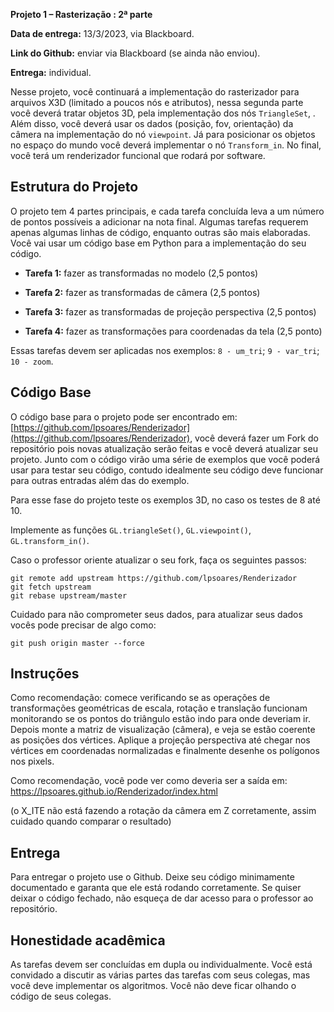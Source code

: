 
**Projeto 1 – Rasterização : 2ª parte**

**Data de entrega:** 13/3/2023, via Blackboard.

**Link do Github:** enviar via Blackboard (se ainda não enviou).

**Entrega:** individual.

Nesse projeto, você continuará a implementação do rasterizador para arquivos X3D (limitado a poucos nós e atributos), nessa segunda parte você deverá tratar objetos 3D, pela implementação dos nós `TriangleSet`, . Além disso, você deverá usar os dados (posição, fov, orientação) da câmera na implementação do nó `viewpoint`. Já para posicionar os objetos no espaço do mundo você deverá implementar o nó `Transform_in`. No final, você terá um renderizador funcional que rodará por software.

## Estrutura do Projeto

O projeto tem 4 partes principais, e cada tarefa concluída leva a um número de pontos possíveis a adicionar na nota final. Algumas tarefas requerem apenas algumas linhas de código, enquanto outras são mais elaboradas. Você vai usar um código base em Python para a implementação do seu código.

* **Tarefa 1:** fazer as transformadas no modelo (2,5 pontos)

* **Tarefa 2:** fazer as transformadas de câmera (2,5 pontos)

* **Tarefa 3:** fazer as transformadas de projeção perspectiva (2,5 pontos)

* **Tarefa 4:** fazer as transformações para coordenadas da tela (2,5 ponto)

Essas tarefas devem ser aplicadas nos exemplos: `8 - um_tri`; `9 - var_tri`; `10 - zoom`.


## Código Base

O código base para o projeto pode ser encontrado em: [https://github.com/lpsoares/Renderizador](https://github.com/lpsoares/Renderizador), você deverá fazer um Fork do repositório pois novas atualização serão feitas e você deverá atualizar seu projeto. Junto com o código virão uma série de exemplos que você poderá usar para testar seu código, contudo idealmente seu código deve funcionar para outras entradas além das do exemplo.

Para esse fase do projeto teste os exemplos 3D, no caso os testes de 8 até 10.

Implemente as funções `GL.triangleSet()`, `GL.viewpoint()`, `GL.transform_in()`.

Caso o professor oriente atualizar o seu fork, faça os seguintes passos:

```
git remote add upstream https://github.com/lpsoares/Renderizador
git fetch upstream
git rebase upstream/master
```

Cuidado para não comprometer seus dados, para atualizar seus dados vocês pode precisar de algo como:

```
git push origin master --force
```

## Instruções

Como recomendação: comece verificando se as operações de transformações geométricas de escala, rotação e translação funcionam monitorando se os pontos do triângulo estão indo para onde deveriam ir. Depois monte a matriz de visualização (câmera), e veja se estão coerente as posições dos vértices. Aplique a projeção perspectiva até chegar nos vértices em coordenadas normalizadas e finalmente desenhe os polígonos nos pixels. 

Como recomendação, você pode ver como deveria ser a saída em: https://lpsoares.github.io/Renderizador/index.html

(o X_ITE não está fazendo a rotação da câmera em Z corretamente, assim cuidado quando comparar o resultado)


## Entrega

Para entregar o projeto use o Github. Deixe seu código minimamente documentado e garanta que ele está rodando corretamente. Se quiser deixar o código fechado, não esqueça de dar acesso para o professor ao repositório.


## Honestidade acadêmica

As tarefas devem ser concluídas em dupla ou individualmente. Você está convidado a discutir as várias partes das tarefas com seus colegas, mas você deve implementar os algoritmos. Você não deve ficar olhando o código de seus colegas.
